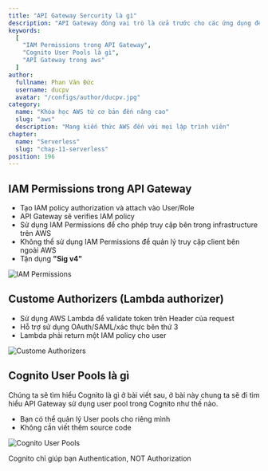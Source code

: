 ```yaml
---
title: "API Gateway Sercurity là gì"
description: "API Gateway đóng vai trò là cửa trước cho các ứng dụng để truy cập dữ liệu, logic nghiệp vụ hoặc chức năng từ các dịch vụ backend của bạn"
keywords:
  [
    "IAM Permissions trong API Gateway",
    "Cognito User Pools là gì",
    "API Gateway trong aws"
  ]
author:
  fullname: Phan Văn Đức
  username: ducpv
  avatar: "/configs/author/ducpv.jpg"
category:
  name: "Khóa học AWS từ cơ bản đến nâng cao"
  slug: "aws"
  description: "Mang kiến thức AWS đến với mọi lập trình viên"
chapter:
  name: "Serverless"
  slug: "chap-11-serverless"
position: 196
---
```


## IAM Permissions trong API Gateway

- Tạo IAM policy authorization và attach vào User/Role
- API Gateway sẽ verifies IAM policy
- Sử dụng IAM Permissions để cho phép truy cập bên trong infrastructure trên AWS
- Không thể sử dụng IAM Permissions để quản lý truy cập client bên ngoài AWS
- Tận dụng **"Sig v4"**

![IAM Permissions](https://user-images.githubusercontent.com/29729545/155875332-03d8ef5a-0ac9-4a09-a8ea-2e5efc8e9d3f.png)

## Custome Authorizers (Lambda authorizer)

- Sử dụng AWS Lambda để validate token trên Header của request
- Hỗ trợ sử dụng OAuth/SAML/xác thực bên thứ 3
- Lambda phải return một IAM policy cho user

![Custome Authorizers](https://user-images.githubusercontent.com/29729545/155875516-df64436d-4ded-4bbf-b239-0a3af8ec133c.png)

## Cognito User Pools là gì

Chúng ta sẽ tìm hiểu Cognito là gì ở bài viết sau, ở bài này chung ta sẽ đi tìm hiểu API Gateway sử dụng user pool trong Cognito như thế nào.

- Bạn có thể quản lý User pools cho riêng mình
- Không cần viết thêm source code

![Cognito User Pools](https://user-images.githubusercontent.com/29729545/155876131-0a183c5b-20dd-4fb1-9bd6-27c90130b20e.png)

<content-info>
Cognito chỉ giúp bạn Authentication, NOT Authorization
</content-info>
